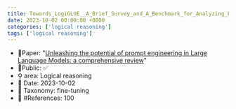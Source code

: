 ```yaml
---
title: Towards_LogiGLUE__A_Brief_Survey_and_A_Benchmark_for_Analyzing_Logical_Reasoning_Capabilities_of_Language_Models
date: 2023-10-02 00:00:00 +0800
categories: ['logical reasoning']
tags: ['logical reasoning']
---
```


- 📙Paper: "[Unleashing the potential of prompt engineering in Large Language Models: a comprehensive review](https://www.semanticscholar.org/paper/Unleashing-the-potential-of-prompt-engineering-in-a-Chen-Zhang/595c8d39a6155354fd7d8f62a4441be5c82e68da)"
- 🔑Public: ✅
- ⚲ area: Logical reasoning
- 📅 Date: 2023-10-02
- 🔎 Taxonomy: fine-tuning
- 📝 #References: 100
